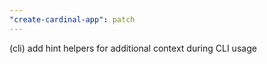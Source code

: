 ```yaml
---
"create-cardinal-app": patch
---
```


(cli) add hint helpers for additional context during CLI usage
